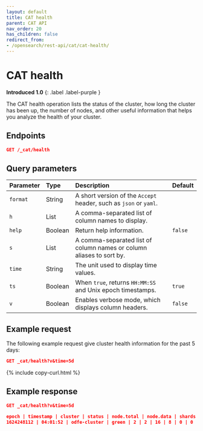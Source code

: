 ```yaml
---
layout: default
title: CAT health
parent: CAT API
nav_order: 20
has_children: false
redirect_from:
- /opensearch/rest-api/cat/cat-health/
---
```


# CAT health
**Introduced 1.0**
{: .label .label-purple }

The CAT health operation lists the status of the cluster, how long the cluster has been up, the number of nodes, and other useful information that helps you analyze the health of your cluster.


<!-- spec_insert_start
api: cat.health
component: endpoints
-->
## Endpoints

```json
GET /_cat/health
```
<!-- spec_insert_end -->


<!-- spec_insert_start
api: cat.health
component: query_parameters
columns: Parameter,Type,Description,Default
include_deprecated: false
-->
## Query parameters



Parameter | Type | Description | Default
:--- | :--- | :--- | :---
`format` | String | A short version of the `Accept` header, such as `json` or `yaml`. | 
`h` | List | A comma-separated list of column names to display. | 
`help` | Boolean | Return help information. | `false`
`s` | List | A comma-separated list of column names or column aliases to sort by. | 
`time` | String | The unit used to display time values. | 
`ts` | Boolean | When `true`, returns `HH:MM:SS` and Unix epoch timestamps. | `true`
`v` | Boolean | Enables verbose mode, which displays column headers. | `false`
<!-- spec_insert_end -->

## Example request

The following example request give cluster health information for the past 5 days: 

```json
GET _cat/health?v&time=5d
```
{% include copy-curl.html %}

## Example response

```json
GET _cat/health?v&time=5d

epoch | timestamp | cluster | status | node.total | node.data | shards | pri | relo | init | unassign | pending_tasks | max_task_wait_time | active_shards_percent
1624248112 | 04:01:52 | odfe-cluster | green | 2 | 2 | 16 | 8 | 0 | 0 | 0 | 0 | - | 100.0%
```
